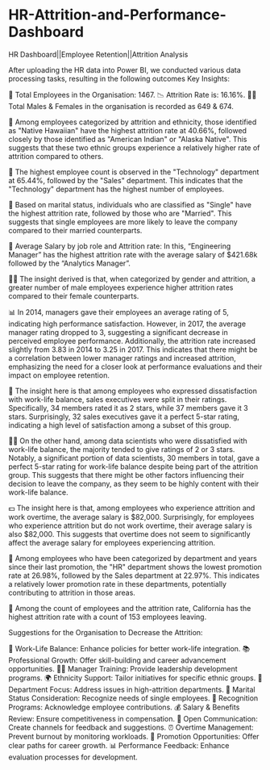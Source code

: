 # HR-Attrition-and-Performance-Dashboard
HR Dashboard||Employee Retention||Attrition Analysis

After uploading the HR data into Power BI, we conducted various data processing tasks, resulting in the following outcomes
Key Insights:

👥 Total Employees in the Organisation: 1467.
📉 Attrition Rate is: 16.16%.
👨‍🦰 Total Males & Females in the organisation is recorded as 649 & 674.

🌺 Among employees categorized by attrition and ethnicity, those identified as "Native Hawaiian" have the highest attrition rate at 40.66%, followed closely by those identified as "American Indian" or "Alaska Native". This suggests that these two ethnic groups experience a relatively higher rate of attrition compared to others.

🏢 The highest employee count is observed in the "Technology" department at 65.44%, followed by the "Sales" department. This indicates that the "Technology" department has the highest number of employees.

👫 Based on marital status, individuals who are classified as "Single" have the highest attrition rate, followed by those who are "Married". This suggests that single employees are more likely to leave the company compared to their married counterparts.

💼 Average Salary by job role and Attrition rate: In this, “Engineering Manager” has the highest attrition rate with the average salary of $421.68k followed by the “Analytics Manager”.

👨‍💼 The insight derived is that, when categorized by gender and attrition, a greater number of male employees experience higher attrition rates compared to their female counterparts.

📊 In 2014, managers gave their employees an average rating of 5, indicating high performance satisfaction. However, in 2017, the average manager rating dropped to 3, suggesting a significant decrease in perceived employee performance. Additionally, the attrition rate increased slightly from 3.83 in 2014 to 3.25 in 2017. This indicates that there might be a correlation between lower manager ratings and increased attrition, emphasizing the need for a closer look at performance evaluations and their impact on employee retention.

🌟 The insight here is that among employees who expressed dissatisfaction with work-life balance, sales executives were split in their ratings. Specifically, 34 members rated it as 2 stars, while 37 members gave it 3 stars. Surprisingly, 32 sales executives gave it a perfect 5-star rating, indicating a high level of satisfaction among a subset of this group.

👩‍🔬 On the other hand, among data scientists who were dissatisfied with work-life balance, the majority tended to give ratings of 2 or 3 stars. Notably, a significant portion of data scientists, 30 members in total, gave a perfect 5-star rating for work-life balance despite being part of the attrition group. This suggests that there might be other factors influencing their decision to leave the company, as they seem to be highly content with their work-life balance.

💵 The insight here is that, among employees who experience attrition and work overtime, the average salary is $82,000. Surprisingly, for employees who experience attrition but do not work overtime, their average salary is also $82,000. This suggests that overtime does not seem to significantly affect the average salary for employees experiencing attrition.

🏢 Among employees who have been categorized by department and years since their last promotion, the "HR" department shows the lowest promotion rate at 26.98%, followed by the Sales department at 22.97%. This indicates a relatively lower promotion rate in these departments, potentially contributing to attrition in those areas.

🌆 Among the count of employees and the attrition rate, California has the highest attrition rate with a count of 153 employees leaving.


Suggestions for the Organisation to Decrease the Attrition:

🔄 Work-Life Balance: Enhance policies for better work-life integration.
📚 Professional Growth: Offer skill-building and career advancement opportunities.
🧑‍🔧 Manager Training: Provide leadership development programs.
🌍 Ethnicity Support: Tailor initiatives for specific ethnic groups.
🏢 Department Focus: Address issues in high-attrition departments.
💑 Marital Status Consideration: Recognize needs of single employees.
🎉 Recognition Programs: Acknowledge employee contributions.
💰 Salary & Benefits Review: Ensure competitiveness in compensation.
💬 Open Communication: Create channels for feedback and suggestions.
⏰ Overtime Management: Prevent burnout by monitoring workloads.
🚀 Promotion Opportunities: Offer clear paths for career growth.
📊 Performance Feedback: Enhance evaluation processes for development.
